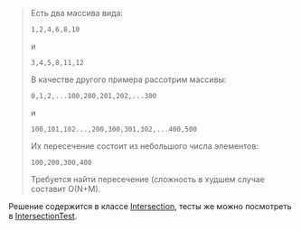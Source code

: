 > Есть два массива вида:
>  
> ```
> 1,2,4,6,8,10
> ```
>  
> и
>  
> ```
> 3,4,5,8,11,12
> ```
>  
> В качестве другого примера рассотрим массивы:
>  
> ```
> 0,1,2,...100,200,201,202,...300
> ```
>  
> и
>  
> ```
> 100,101,102...,200,300,301,302,...400,500
> ```
>  
> Их пересечение состоит из небольшого числа элементов:
>  
> ```
> 100,200,300,400
> ```
>  
> Требуется найти пересечение (сложность в худшем случае составит O(N+M).

Решение содержится в классе [Intersection](src/main/java/antivoland/amahir/Intersection.java), тесты же можно посмотреть в [IntersectionTest](src/test/java/antivoland/amahir/IntersectionTest.java).
